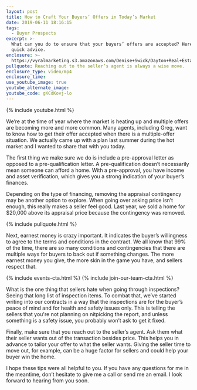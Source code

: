 ```yaml
---
layout: post
title: How to Craft Your Buyers’ Offers in Today’s Market
date: 2019-06-11 18:16:15
tags:
  - Buyer Prospects
excerpt: >-
  What can you do to ensure that your buyers’ offers are accepted? Here’s some
  quick advice.
enclosure: >-
  https://vyralmarketing.s3.amazonaws.com/Denise+Swick/Dayton+Real+Estate+Agent-+5+Ways+to+Get+Your+Buyers+Offer+Accepted+When+Theres+Multiple.mp4
pullquote: Reaching out to the seller’s agent is always a wise move.
enclosure_type: video/mp4
enclosure_time:
use_youtube_image: true
youtube_alternate_image:
youtube_code: gKCdKovj-lo
---
```


{% include youtube.html %}

We’re at the time of year where the market is heating up and multiple offers are becoming more and more common. Many agents, including Greg, want to know how to get their offer accepted when there is a multiple-offer situation. We actually came up with a plan last summer during the hot market and I wanted to share that with you today.

The first thing we make sure we do is include a pre-approval letter as opposed to a pre-qualification letter. A pre-qualification doesn’t necessarily mean someone can afford a home. With a pre-approval, you have income and asset verification, which gives you a strong indication of your buyer’s finances.

Depending on the type of financing, removing the appraisal contingency may be another option to explore. When going over asking price isn’t enough, this really makes a seller feel good. Last year, we sold a home for $20,000 above its appraisal price because the contingency was removed.

{% include pullquote.html %}

Next, earnest money is crazy important. It indicates the buyer’s willingness to agree to the terms and conditions in the contract. We all know that 99% of the time, there are so many conditions and contingencies that there are multiple ways for buyers to back out if something changes. The more earnest money you give, the more skin in the game you have, and sellers respect that.

{% include events-cta.html %} {% include join-our-team-cta.html %}

What is the one thing that sellers hate when going through inspections? Seeing that long list of inspection items. To combat that, we’ve started writing into our contracts in a way that the inspections are for the buyer’s peace of mind and for health and safety issues only. This is telling the sellers that you're not planning on nitpicking the report, and unless something is a safety issue, you probably won’t ask to get it fixed.

Finally, make sure that you reach out to the seller’s agent. Ask them what their seller wants out of the transaction besides price. This helps you in advance to tailor your offer to what the seller wants. Giving the seller time to move out, for example, can be a huge factor for sellers and could help your buyer win the home.

I hope these tips were all helpful to you. If you have any questions for me in the meantime, don’t hesitate to give me a call or send me an email. I look forward to hearing from you soon.<br>&nbsp;